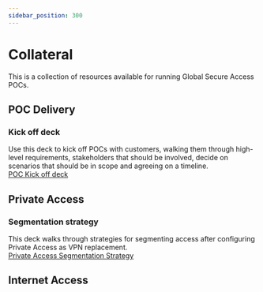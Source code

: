 ```yaml
---
sidebar_position: 300
---
```

# Collateral
This is a collection of resources available for running Global Secure Access POCs.

## POC Delivery

### Kick off deck
Use this deck to kick off POCs with customers, walking them through high-level requirements, stakeholders that should be involved, decide on scenarios that should be in scope and agreeing on a timeline.\
[POC Kick off deck](https://github.com/microsoft/GlobalSecureAccess-Training/blob/main/website/content/Security%20Service%20Edge%20-%20PoC%20Kickoff.pptx)


## Private Access

### Segmentation strategy
This deck walks through strategies for segmenting access after configuring Private Access as VPN replacement.\
[Private Access Segmentation Strategy](https://github.com/microsoft/GlobalSecureAccess-Training/blob/main/website/content/PA%20-%20Segmentation%20Strategy.pptx)

## Internet Access
